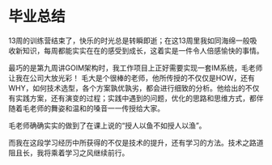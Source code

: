 # 毕业总结

13周的训练营结束了，快乐的时光总是转瞬即逝；在这13周里我如同海绵一般吸收新知识，每周都能实实在在的感受到成长，这着实是一件令人倍感愉快的事情。

最巧的是第九周讲GOIM架构时，我工作项目上正好需要实现一套IM系统，毛老师让我在公司大放光彩！
毛大是个很棒的老师，他所传授的不仅仅是HOW，还有WHY，如何技术选型，各个方案孰优孰劣，都会进行细致的分析。他给出的不仅有实践方案，还有演变的过程；实践中遇到的问题，优化的思路和思维方式，都伴随着毛老师的舞姿和温和的嗓音一一传授给大家。

毛老师确确实实的做到了在课上说的“授人以鱼不如授人以渔”。

而我在这段学习经历中所获得的不仅是技术的提升，还有学习的方法。技术之路道阻且长，我将乘着学习之风继续前行。
